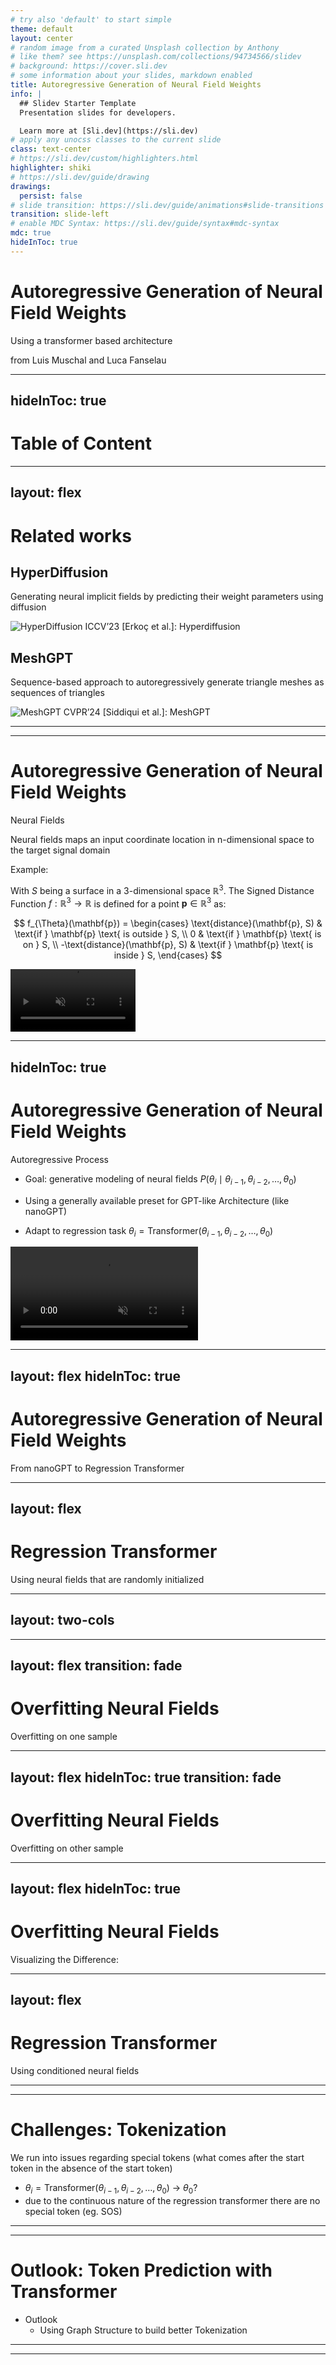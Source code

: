 ```yaml
---
# try also 'default' to start simple
theme: default
layout: center
# random image from a curated Unsplash collection by Anthony
# like them? see https://unsplash.com/collections/94734566/slidev
# background: https://cover.sli.dev
# some information about your slides, markdown enabled
title: Autoregressive Generation of Neural Field Weights
info: |
  ## Slidev Starter Template
  Presentation slides for developers.

  Learn more at [Sli.dev](https://sli.dev)
# apply any unocss classes to the current slide
class: text-center
# https://sli.dev/custom/highlighters.html
highlighter: shiki
# https://sli.dev/guide/drawing
drawings:
  persist: false
# slide transition: https://sli.dev/guide/animations#slide-transitions
transition: slide-left
# enable MDC Syntax: https://sli.dev/guide/syntax#mdc-syntax
mdc: true
hideInToc: true
---
```


# Autoregressive Generation of Neural Field Weights

Using a transformer based architecture


<div class="h-8" />

<span class="italic op-[0.5]">from Luis Muschal and Luca Fanselau</span>

---
hideInToc: true
---

# Table of Content

<Toc>
</Toc>

---
layout: flex
---
# Related works

<div class="grid grid-cols-2 gap-4 flex-1">
  <div class="bg-white text-black p-4 rounded-md flex flex-col">
    <h2>HyperDiffusion</h2>
    <p>Generating neural implicit fields by predicting their weight parameters using diffusion</p>
    <img src="/hd_overview.png" class="w-full rounded-md flex-1 object-contain" alt="HyperDiffusion">
    <span class="text-right w-100% text-gray-500 text-xs">
    ICCV’23 [Erkoç et al.]: Hyperdiffusion
    </span>
  </div>
  <div class="bg-white text-black p-4 rounded-md flex flex-col">
    <h2>MeshGPT</h2>
    <p>Sequence-based approach to autoregressively generate triangle meshes as sequences of triangles</p>
    <img src="/mesh_gpt_overview.png" class="w-full rounded-md flex-1 object-contain" alt="MeshGPT">
    <span class="text-right w-100% text-gray-500 text-xs">
    CVPR’24 [Siddiqui et al.]: MeshGPT
    </span>
  </div>
</div>


<!--
Hyperdiffusion:
- generating neural implicit fields by predicting their weight parameters using diffusion

MeshGPT:
- sequence-based approach to autoregressively generate triangle meshes as sequences of triangles
-->

---
---

# Autoregressive Generation of Neural Field Weights
Neural Fields

Neural fields maps an input coordinate location in n-dimensional space to the target signal domain

Example:

With $S$ being a surface in a 3-dimensional space $\mathbb{R}^3$. The Signed Distance Function $f : \mathbb{R}^3 \rightarrow \mathbb{R}$ is defined for a point $\mathbf{p} \in \mathbb{R}^3$ as:

<div class="flex flex-row gap-[2em] justify-between items-center">


$$
f_{\Theta}(\mathbf{p}) = 
\begin{cases} 
\text{distance}(\mathbf{p}, S) & \text{if } \mathbf{p} \text{ is outside } S, \\
0 & \text{if } \mathbf{p} \text{ is on } S, \\
-\text{distance}(\mathbf{p}, S) & \text{if } \mathbf{p} \text{ is inside } S,
\end{cases}
$$

<div class="rounded-4 bg-white p-4">
<video src="/hd_plane.mp4" width="200px" autoplay loop muted></video>
</div>

</div>

<!--
TODO: Examples of overfitted
-->


<!--
maybe without theta -> then clip -> boom theta appears
-->

<!--
Neural Fields (NeF): 
- Neural fields are continuous functions parameterized by neural network
- Neural fields maps an input coordinate location in n-dimensional space to the target signal domain
  - represent various types of spatial information, such as 3D geometry
- example: neural network encoding signed-distance function input (x, y, z) -> sdf-value 
  - from this the 3D-scene can be reconstructed (by sampling the space)
sdf:
  -positive values indicate points outside the surface
  -Negative values indicate points inside the surface.

Dunno if this is neccessary:
  Difference to Neural radiance fields (NeRF):
  - capturing both radiance (light emitted in different directions) and density.

 Neural Fields are encoded in the model weights -> our goal is to generate new MLPs that represent new structures in an autoregressive process
  latex code: P(X_t \mid X_{t-1}, X_{t-2}, \ldots, X_{t-p})
 
  using a transformer architecture -> parallel to chatGPT instead of generate the next word tokens we generate the next MLP-weight until we have a new MLP
 latex code: P(X_t \mid X_{t-1}, X_{t-2}, \ldots, X_{t-p})

question:

- implicit neural field - what would be an explicit neural field?
-->


---
hideInToc: true
---
# Autoregressive Generation of Neural Field Weights
Autoregressive Process

- Goal: generative modeling of neural fields $P(\theta_{i} \mid \theta_{i-1}, \theta_{i-2}, \ldots, \theta_{0})$

- Using a generally available preset for GPT-like Architecture (like nanoGPT)
- Adapt to regression task $\theta_{i} =  \text{Transformer}(\theta_{i-1}, \theta_{i-2}, \ldots, \theta_{0})$

<video src="/autoregressive.mp4" autoplay loop muted></video>

<!--
Show history dependent process of autoregression

explain our approach:
- instead of predicting tokens predict weights directly

EG: Animation -> Single token in blackback -> two tokens -> more
-->

---
layout: flex
hideInToc: true
---

# Autoregressive Generation of Neural Field Weights
From nanoGPT to Regression Transformer



<VideoPane :rowLabels="['Ground Truth', 'N=1']" :videos="[['/regression_transformer/ground_truth_0.png'], ['/regression_transformer/n_1_type_unconditioned_model_big_idx_0.mp4']]" size="140px">
  <template v-slot:left-pane>
    <div class="grid grid-cols-2 gap-y-4px">
          <div class="border-b border-white"><strong>nanoGPT</strong></div>
          <div class="border-b border-white"><strong>Our Regression Transformer</strong></div>
          <div class="text-#fde725">Token Embedding</div>
          <div class="text-#fde725">Weight to Embedding using MLP</div>
          <div>Embedding + Positional Encoding</div>
          <div>Embedding + Positional Encoding</div>
          <div>Nx Blocks (Causal Self Attention and MLP)</div>
          <div>Nx Blocks (Causal Self Attention and MLP)</div>
          <div>Linear Transformation Embedding</div>
          <div>Linear Transformation Embedding</div>
          <div class="text-#fde725">Softmax and Cross-Entropy Loss</div>
          <div class="text-#fde725">L1-norm as Loss</div>
  </div>
  </template>


</VideoPane>

<!--
Show history dependent process of autoregression

explain our approach:
- instead of predicting tokens predict weights directly

EG: Animation -> Single token in blackback -> two tokens -> more
-->

---
layout: flex
---

# Regression Transformer 
Using neural fields that are randomly initialized

<VideoPane :rowLabels="['Ground Truth', 'N=4', 'N=32']" :videos="[['/regression_transformer/ground_truth_0.png', '/regression_transformer/ground_truth_1.png', '/regression_transformer/ground_truth_2.png', '/regression_transformer/ground_truth_3.png'], ['/regression_transformer/n_4_type_unconditioned_model_big_idx_0.mp4', '/regression_transformer/n_4_type_unconditioned_model_big_idx_1.mp4', '/regression_transformer/n_4_type_unconditioned_model_big_idx_2.mp4', '/regression_transformer/n_4_type_unconditioned_model_big_idx_3.mp4'],
['regression_transformer/n_32_type_unconditioned_model_big_idx_0.mp4','regression_transformer/n_32_type_unconditioned_model_big_idx_1.mp4','regression_transformer/n_32_type_unconditioned_model_big_idx_2.mp4','regression_transformer/n_32_type_unconditioned_model_big_idx_3.mp4']]" size="90px">

<template v-slot:left-pane>

- Transformer fails to capture the structure of the weights for larger N
- Why can't the sequence be remembered ever for small values of N?

</template>

</VideoPane>

---
layout: two-cols
---


<template v-slot:default>

# Challenges: Permutation Symmetries
The same signal can be represented by different weight matrices

$$
P = \left[ 
\begin{array}{cccc}
0 & 1 & 0 & 0 \\
1 & 0 & 0 & 0 \\
0 & 0 & 0 & 1 \\
0 & 0 & 1 & 0 \\
\end{array}\right]
$$
permutated weight matrices are calculated using:
$$
\begin{aligned}
\~{W}_{0} &= PW_{0} \\
\~{W}_{1} &= W_{1}P^T \\
\end{aligned}
$$




</template>
<template v-slot:right>

<video src="/nn-permutation.mp4" autoplay loop muted></video>

</template>

---
layout: flex
transition: fade
---

# Overfitting Neural Fields
Overfitting on one sample

<!-- - First start with ground truth and training of one initial sample
- Introduce weight visualization of weight matices bad biases -->

<TrainingPane gt="/mnist_gt/mnist_0.png" :videos="['/comparison_0/unconditioned_0_cropped.mp4']" :labels="['First Sample']">

<template v-slot:left-pane>
<div class="flex-shrink-1 flex-grow-0 w-250px">

<div class="p-2 rounded-4 border border-white text-center text-sm">
Minimize structural change by conditioning the training process using weight initialization
</div>

Approach:
<div class="flex flex-col gap-[1em]">
<div class="p-2 rounded-4 border border-white text-center text-sm text-black bg-white">
Overfit single sample 
</div>
<div class="p-2 rounded-4 border border-white text-center text-smr text-sm ">
Use weights for different sample (conditioned)
</div>
<div class="p-2 rounded-4 border border-white text-center text-sm">
Train sample on randomly initialized weights (unconditioned)
</div>
</div>


</div>
</template>

</TrainingPane>

---
layout: flex
hideInToc: true
transition: fade
---

# Overfitting Neural Fields
Overfitting on other sample


<TrainingPane gt="/mnist_gt/mnist_35.png" :videos="['/comparison_11_35_47_65/unconditioned_35_cropped.mp4', '/comparison_11_35_47_65/pretrained_35_cropped.mp4']" :labels="['Unconditioned', 'Conditioned']" infoBox="/comparison_0/unconditioned_0_last_frame.png" infoLabel="Condition">

<template v-slot:left-pane>
<div class="flex-shrink-1 flex-grow-0 w-250px">

<div class="p-2 rounded-4 border border-white text-center text-sm">
Minimize structural change by conditioning the training process using weight initialization
</div>

Approach:
<div class="flex flex-col gap-[1em]">
<div class="p-2 rounded-4 border border-white text-center text-sm">
Overfit single sample 
</div>
<div class="p-2 rounded-4 border border-white text-center text-sm text-sm text-black bg-white">
Use weights for different sample (conditioned)
</div>
<div class="p-2 rounded-4 border border-white text-center text-sm text-black bg-white">
Train sample on randomly initialized weights (unconditioned)
</div>
</div>


</div>
</template>

</TrainingPane>

---
layout: flex
hideInToc: true
---

# Overfitting Neural Fields
Visualizing the Difference:


<TrainingPane gt="/mnist_gt/mnist_35.png" :videos="['/comparison_with_comparison_model_11_35_47_65/unconditioned_35_cropped.mp4', '/comparison_with_comparison_model_11_35_47_65/pretrained_35_cropped.mp4']" :labels="['Unconditioned', 'Conditioned']" infoBox="/comparison_0/unconditioned_0_last_frame.png" infoLabel="Condition">

<template v-slot:left-pane>
<div class="flex-shrink-1 flex-grow-0 w-250px h-100%">

<div class="flex flex-col gap-[1em] justify-center h-100%">
<div class="p-2 rounded-4 border border-white text-center text-sm">
$$
\begin{aligned}
\Delta(W) &= W_{\text{pretrained}} - W \\
\Delta(b) &= b_{\text{pretrained}} - b
\end{aligned}
$$
</div>


</div>




</div>
</template>

</TrainingPane>


---
layout: flex
---


# Regression Transformer
Using conditioned neural fields 

<VideoPane :rowLabels="['Ground Truth', 'N=4', 'N=32']" :videos="[['/regression_transformer/ground_truth_0.png', '/regression_transformer/ground_truth_1.png', '/regression_transformer/ground_truth_2.png', '/regression_transformer/ground_truth_3.png'], ['/regression_transformer/n_4_type_pretrained_model_big_idx_0.mp4', '/regression_transformer/n_4_type_pretrained_model_big_idx_1.mp4', '/regression_transformer/n_4_type_pretrained_model_big_idx_2.mp4', '/regression_transformer/n_4_type_pretrained_model_big_idx_3.mp4'],
['regression_transformer/n_32_type_pretrained_model_big_idx_0.mp4','regression_transformer/n_32_type_pretrained_model_big_idx_1.mp4','regression_transformer/n_32_type_pretrained_model_big_idx_2.mp4','regression_transformer/n_32_type_pretrained_model_big_idx_3.mp4']]" size="90px">

<template v-slot:left-pane>

- Training Regression Transformer using conditioned Neural Fields

</template>

</VideoPane>

---
---

# Challenges: Tokenization
We run into issues regarding special tokens (what comes after the start token in the absence of the start token)

- $\theta_{i} =  \text{Transformer}(\theta_{i-1}, \theta_{i-2}, \ldots, \theta_{0})$ → $\theta_{0}\text{?}$
- due to the continuous nature of the regression transformer there are no special token (eg. SOS)




---
---

# Outlook: Token Prediction with Transformer

- Outlook
  - Using Graph Structure to build better Tokenization
  


---
---
